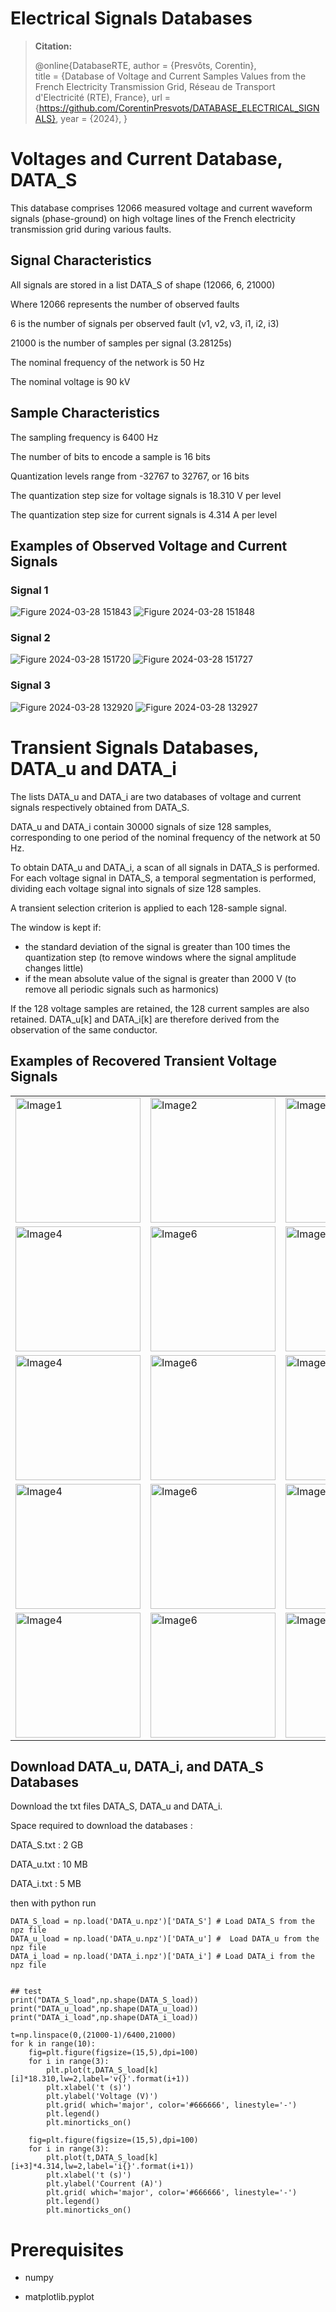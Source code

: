 # Electrical Signals Databases

> **Citation:**
>
> @online{DatabaseRTE, 
> author = {Presvôts, Corentin},  
> title = {Database of Voltage and Current Samples Values from the French Electricity Transmission Grid, Réseau de Transport d'Electricité (RTE), France},
> url = {https://github.com/CorentinPresvots/DATABASE_ELECTRICAL_SIGNALS},
> year = {2024},
> }
> 

# Voltages and Current Database, DATA_S
 
This database comprises 12066 measured voltage and current waveform signals (phase-ground) on high voltage lines of the French electricity transmission grid during various faults. 


## Signal Characteristics
All signals are stored in a list DATA_S of shape (12066, 6, 21000)

Where 12066  represents the number of observed faults

6 is the number of signals per observed fault (v1, v2, v3, i1, i2, i3)

21000 is the number of samples per signal (3.28125s)

The nominal frequency of the network is 50 Hz

The nominal voltage is 90 kV


## Sample Characteristics
The sampling frequency is 6400 Hz

The number of bits to encode a sample is 16 bits

Quantization levels range from -32767 to 32767, or 16 bits

The quantization step size for voltage signals is 18.310 V per level

The quantization step size for current signals is 4.314 A per level

## Examples of Observed Voltage and Current Signals

### Signal 1 
![Figure 2024-03-28 151843](https://github.com/CorentinPresvots/DATABASE_ELECTRICAL_SIGNALS/assets/144250214/707b2a46-0d82-4682-8038-a871d2904120)
![Figure 2024-03-28 151848](https://github.com/CorentinPresvots/DATABASE_ELECTRICAL_SIGNALS/assets/144250214/4a006b14-e3d1-44e0-9221-fc79b8168607)
### Signal 2 
![Figure 2024-03-28 151720](https://github.com/CorentinPresvots/DATABASE_ELECTRICAL_SIGNALS/assets/144250214/281f124b-3976-4048-9c48-01226a7c291a)
![Figure 2024-03-28 151727](https://github.com/CorentinPresvots/DATABASE_ELECTRICAL_SIGNALS/assets/144250214/697742c5-aaef-48da-a524-c2eeea8c22e1)
### Signal 3 
![Figure 2024-03-28 132920](https://github.com/CorentinPresvots/DATABASE_ELECTRICAL_SIGNALS/assets/144250214/ebfea83c-2ada-4dc0-89ed-a6ee5585e4c5)
![Figure 2024-03-28 132927](https://github.com/CorentinPresvots/DATABASE_ELECTRICAL_SIGNALS/assets/144250214/d3b8d152-09ca-4851-a213-67cf47b71fdd)

# Transient Signals Databases, DATA_u and DATA_i

The lists DATA_u and DATA_i are two databases of voltage and current signals respectively obtained from DATA_S.

DATA_u and DATA_i contain 30000 signals of size 128 samples, corresponding to one period of the nominal frequency of the network at 50 Hz.

To obtain DATA_u and DATA_i, a scan of all signals in DATA_S is performed. For each voltage signal in DATA_S, a temporal segmentation is performed, dividing each voltage signal into signals of size 128 samples.

A transient selection criterion is applied to each 128-sample signal.

The window is kept if:

- the standard deviation of the signal is greater than 100 times the quantization step (to remove windows where the signal amplitude changes little)
- if the mean absolute value of the signal is greater than 2000 V (to remove all periodic signals such as harmonics)

If the 128 voltage samples are retained, the 128 current samples are also retained.
DATA_u[k] and DATA_i[k] are therefore derived from the observation of the same conductor.

## Examples of Recovered Transient Voltage Signals

<table>
  <tr>
    <td><img src="https://github.com/CorentinPresvots/DATABASE_ELECTRICAL_SIGNALS/assets/144250214/07f4098b-52aa-4f8e-9853-fd0682fd5d61" alt="Image1" width="200"></td>
    <td><img src="https://github.com/CorentinPresvots/DATABASE_ELECTRICAL_SIGNALS/assets/144250214/42db26ee-cd6c-434f-996a-a063e7b4ae02" alt="Image2" width="200"></td>
    <td><img src="https://github.com/CorentinPresvots/DATABASE_ELECTRICAL_SIGNALS/assets/144250214/5d140e7c-8875-4b7c-9d5b-ad6eef07bb1b" alt="Image3" width="200"></td>
    <td><img src="https://github.com/CorentinPresvots/DATABASE_ELECTRICAL_SIGNALS/assets/144250214/2e1996d8-5e97-4d94-a78a-b7e1f86b0fce" alt="Image4" width="200"></td>
    <td><img src="https://github.com/CorentinPresvots/DATABASE_ELECTRICAL_SIGNALS/assets/144250214/521be535-9d22-4efd-8604-fd4c8ac2269a" alt="Image5" width="200"></td>
  </tr>
  <tr>
    <td><img src="https://github.com/CorentinPresvots/DATABASE_ELECTRICAL_SIGNALS/assets/144250214/3945924e-46f2-491b-8194-2705ded99cac" alt="Image4" width="200"></td>
    <td><img src="https://github.com/CorentinPresvots/DATABASE_ELECTRICAL_SIGNALS/assets/144250214/9ba41826-f494-48c2-b44e-6fcf61e13682" alt="Image6" width="200"></td>
    <td><img src="https://github.com/CorentinPresvots/DATABASE_ELECTRICAL_SIGNALS/assets/144250214/fdf4bbec-93ed-4b3c-99e9-a6e73e8e0c6a" alt="Image7" width="200"></td>
    <td><img src="https://github.com/CorentinPresvots/DATABASE_ELECTRICAL_SIGNALS/assets/144250214/287a2b8a-47ad-4fff-bf34-b2e5e03c22ab" alt="Image8" width="200"></td>
    <td><img src="https://github.com/CorentinPresvots/DATABASE_ELECTRICAL_SIGNALS/assets/144250214/138e2a04-2a7a-4e28-8e7e-ff95339ae1e9" alt="Image5" width="200"></td>
  </tr>
  <tr>
  <td><img src="https://github.com/CorentinPresvots/DATABASE_ELECTRICAL_SIGNALS/assets/144250214/24cbc12a-a2e0-4ab7-9976-9e10b7c3ef2a" alt="Image4" width="200"></td>
  <td><img src="https://github.com/CorentinPresvots/DATABASE_ELECTRICAL_SIGNALS/assets/144250214/3324fb4e-c81d-451e-aeee-e43792299ce8" alt="Image6" width="200"></td>
  <td><img src="https://github.com/CorentinPresvots/DATABASE_ELECTRICAL_SIGNALS/assets/144250214/3ae1e49f-b452-4812-bea1-22409525a4dd" alt="Image7" width="200"></td>
  <td><img src="https://github.com/CorentinPresvots/DATABASE_ELECTRICAL_SIGNALS/assets/144250214/7bfd395c-0a41-4c68-b832-345bdd5f0b30" alt="Image8" width="200"></td>
  <td><img src="https://github.com/CorentinPresvots/DATABASE_ELECTRICAL_SIGNALS/assets/144250214/ebd51acd-dbcb-4459-924e-5ce1cadcdd8a" alt="Image5" width="200"></td>
  </tr>
  <tr>
  <td><img src="https://github.com/CorentinPresvots/DATABASE_ELECTRICAL_SIGNALS/assets/144250214/abe2a86b-fb72-44d6-8cc2-3ee1350442a3" alt="Image4" width="200"></td>
  <td><img src="https://github.com/CorentinPresvots/DATABASE_ELECTRICAL_SIGNALS/assets/144250214/dbaa119f-2479-45ba-a9c5-18743ea1a373" alt="Image6" width="200"></td>
  <td><img src="https://github.com/CorentinPresvots/DATABASE_ELECTRICAL_SIGNALS/assets/144250214/385e5fdc-bbca-43ed-bc00-9c4558bed42c" alt="Image7" width="200"></td>
  <td><img src="https://github.com/CorentinPresvots/DATABASE_ELECTRICAL_SIGNALS/assets/144250214/9feffb5d-67a0-4077-9882-2fd289212ad6" alt="Image8" width="200"></td>
  <td><img src="https://github.com/CorentinPresvots/DATABASE_ELECTRICAL_SIGNALS/assets/144250214/3aafe378-d8b1-42e1-8d38-0cd735aa7a82" alt="Image5" width="200"></td>
  </tr>
  <tr>
  <td><img src="https://github.com/CorentinPresvots/DATABASE_ELECTRICAL_SIGNALS/assets/144250214/3cd01edd-cca7-4a6f-b086-618c7a7c59dd" alt="Image4" width="200"></td>
  <td><img src="https://github.com/CorentinPresvots/DATABASE_ELECTRICAL_SIGNALS/assets/144250214/17738dd3-b859-441b-a743-d935cde72c7c" alt="Image6" width="200"></td>
  <td><img src="https://github.com/CorentinPresvots/DATABASE_ELECTRICAL_SIGNALS/assets/144250214/4fcd78c1-cdd0-4847-8a6a-f64bf307243d" alt="Image7" width="200"></td>
  <td><img src="https://github.com/CorentinPresvots/DATABASE_ELECTRICAL_SIGNALS/assets/144250214/99689b8f-830d-4473-a527-679a8ef7ec04" alt="Image8" width="200"></td>
  <td><img src="https://github.com/CorentinPresvots/DATABASE_ELECTRICAL_SIGNALS/assets/144250214/cd914add-ee09-418a-84e4-d9d77289ec39" alt="Image5" width="200"></td>
  </tr>
</table>

## Download DATA_u, DATA_i, and DATA_S Databases
Download the txt files DATA_S, DATA_u and DATA_i. 

Space required to download the databases :

DATA_S.txt : 2 GB 

DATA_u.txt : 10 MB

DATA_i.txt : 5 MB

then with python run


    DATA_S_load = np.load('DATA_u.npz')['DATA_S'] # Load DATA_S from the npz file 
    DATA_u_load = np.load('DATA_u.npz')['DATA_u'] #  Load DATA_u from the npz file
    DATA_i_load = np.load('DATA_i.npz')['DATA_i'] # Load DATA_i from the npz file
    
    
    ## test 
    print("DATA_S_load",np.shape(DATA_S_load))
    print("DATA_u_load",np.shape(DATA_u_load))
    print("DATA_i_load",np.shape(DATA_i_load))

    t=np.linspace(0,(21000-1)/6400,21000)
    for k in range(10):
        fig=plt.figure(figsize=(15,5),dpi=100)
        for i in range(3):
            plt.plot(t,DATA_S_load[k][i]*18.310,lw=2,label='v{}'.format(i+1))
            plt.xlabel('t (s)')
            plt.ylabel('Voltage (V)')
            plt.grid( which='major', color='#666666', linestyle='-')
            plt.legend()
            plt.minorticks_on()
            
        fig=plt.figure(figsize=(15,5),dpi=100)
        for i in range(3):            
            plt.plot(t,DATA_S_load[k][i+3]*4.314,lw=2,label='i{}'.format(i+1))
            plt.xlabel('t (s)')
            plt.ylabel('Courrent (A)')
            plt.grid( which='major', color='#666666', linestyle='-')
            plt.legend()
            plt.minorticks_on()   
            
# Prerequisites

- numpy


- matplotlib.pyplot


